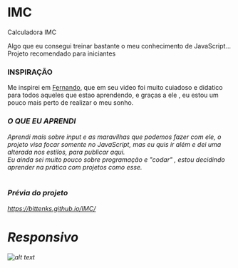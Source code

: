 # IMC
Calculadora IMC

Algo que eu consegui treinar bastante o meu conhecimento de JavaScript... Projeto recomendado para iniciantes
<br/>




### INSPIRAÇÃO <br />
Me inspirei em [Fernando](https://github.com/fernandoleonid#octocat-fernando-leonid), que em seu video foi muito cuiadoso e didatico para todos aqueles que estao aprendendo, e graças a ele , eu estou um pouco mais perto de realizar o meu sonho.

### <i> O QUE EU APRENDI <i/> 
Aprendi mais sobre input e as maravilhas que podemos fazer com ele, o projeto visa focar somente no JavaScript, mas eu quis ir além e dei uma alterada nos estilos, para publicar aqui.<br />
Eu ainda sei muito pouco sobre programação e "codar" , estou decidindo aprender na prática com projetos como esse.
<br/> 
<br/> 

### Prévia do projeto <br/>
https://bittenks.github.io/IMC/


# Responsivo

![alt text](https://github.com/bittenks/IMC/blob/main/imc-.gif)
